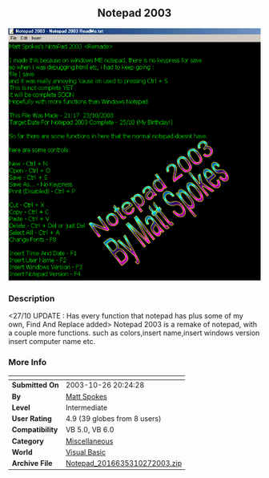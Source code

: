 ﻿<div align="center">

## Notepad 2003

<img src="PIC200310231712579611.gif">
</div>

### Description

<27/10 UPDATE : Has every function that notepad has plus some of my own, Find And Replace added> Notepad 2003 is a remake of notepad, with a couple more functions. such as colors,insert name,insert windows version insert computer name etc.
 
### More Info
 


<span>             |<span>
---                |---
**Submitted On**   |2003-10-26 20:24:28
**By**             |[Matt Spokes](https://github.com/Planet-Source-Code/PSCIndex/blob/master/ByAuthor/matt-spokes.md)
**Level**          |Intermediate
**User Rating**    |4.9 (39 globes from 8 users)
**Compatibility**  |VB 5\.0, VB 6\.0
**Category**       |[Miscellaneous](https://github.com/Planet-Source-Code/PSCIndex/blob/master/ByCategory/miscellaneous__1-1.md)
**World**          |[Visual Basic](https://github.com/Planet-Source-Code/PSCIndex/blob/master/ByWorld/visual-basic.md)
**Archive File**   |[Notepad\_2016635310272003\.zip](https://github.com/Planet-Source-Code/matt-spokes-notepad-2003__1-49404/archive/master.zip)








